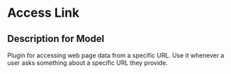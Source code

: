 # Access Link

## Description for Model

Plugin for accessing web page data from a specific URL. Use it whenever a user asks something about a specific URL they provide.

